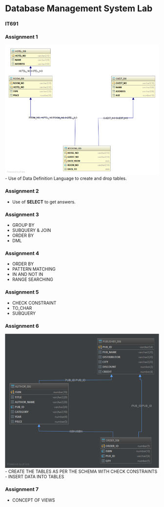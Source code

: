 # Database Management System Lab
### IT691

### Assignment 1
<img src = "schema.png">
- Use of Data Definition Language to create and drop tables.

### Assignment 2
- Use of **SELECT** to get answers.

### Assignment 3
- GROUP BY
- SUBQUERY & JOIN
- ORDER BY
- DML

### Assignment 4
- ORDER BY
- PATTERN MATCHING
- IN AND NOT IN
- RANGE SEARCHING

### Assignment 5
- CHECK CONSTRAINT
- TO_CHAR
- SUBQUERY

### Assignment 6
<img src = "schema2.png">
- CREATE THE TABLES AS PER THE SCHEMA WITH CHECK CONSTRAINTS
- INSERT DATA INTO TABLES

### Assignment 7
- CONCEPT OF VIEWS
